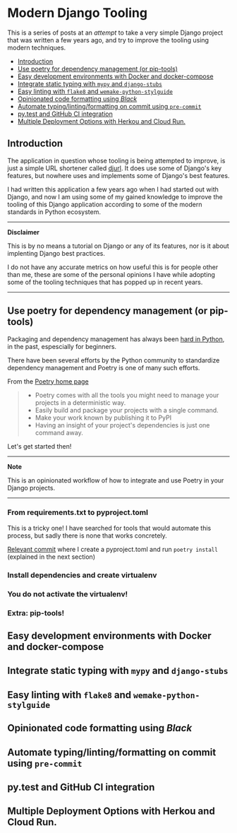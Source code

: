 # Modern Django Tooling

This is a series of posts at an _attempt_ to take a very simple Django project
that was written a few years ago, and try to improve the tooling using modern
techniques.

<!-- TOC -->
- [Introduction](#introduction)
- [Use poetry for dependency management (or pip-tools)](#use-poetry-for-dependency-management-or-pip-tools)
- [Easy development environments with Docker and docker-compose](#easy-development-environments-with-docker-and-docker-compose)
- [Integrate static typing with `mypy` and `django-stubs`](#integrate-static-typing-with-mypy-and-django-stubs)
- [Easy linting with `flake8` and `wemake-python-stylguide`](#easy-linting-with-flake8-and-wemake-python-stylguide)
- [Opinionated code formatting using _Black_](#opinionated-code-formatting-using-_black_)
- [Automate typing/linting/formatting on commit using `pre-commit`](#automate-typinglintingformatting-on-commit-using-pre-commit)
- [py.test and GitHub CI integration](#pytest-and-github-ci-integration)
- [Multiple Deployment Options with Herkou and Cloud Run.](#multiple-deployment-options-with-herkou-and-cloud-run)
<!-- /TOC -->

## Introduction

The application in question whose tooling is being attempted to improve,
is just a simple URL shortener called [djurl](../). It does use some of Django's
key features, but nowhere uses and implements some of Django's best features.

I had written this application a few years ago when I had started out with Django,
and now I am using some of my gained knowledge to improve the tooling of this Django
application according to some of the modern standards in Python ecosystem.

----
**Disclaimer**

This is by no means a tutorial on Django or any of its features, nor is it about
implenting Django best practices.

I do not have any accurate metrics on how useful this is for people other than me,
these are some of the personal opinions I have while adopting some of the tooling techniques that has popped up in recent years.

----

## Use poetry for dependency management (or pip-tools)

Packaging and dependency management has always been
[hard in Python](https://blog.ionelmc.ro/2015/02/24/the-problem-with-packaging-in-python/),
in the past, espescially for beginners.

There have been several efforts by the Python community to standardize
dependency management and Poetry is one of many such efforts.

From the [Poetry home page](https://python-poetry.org/)

> - Poetry comes with all the tools you might need to manage your projects in a deterministic way.
> - Easily build and package your projects with a single command.
> - Make your work known by publishing it to PyPI
> - Having an insight of your project's dependencies is just one command away.

Let's get started then!

----
**Note**

This is an opinionated workflow of how to integrate and use Poetry in your Django projects.

----
### From requirements.txt to pyproject.toml

This is a tricky one! I have searched for tools that would automate this
process, but sadly there is none that works concretely.

[Relevant
commit](https://github.com/SanketDG/djurl/commit/86d29f453a00c702b35f81b1f27207640d563fb6)
where I create a pyproject.toml and run `poetry install` (explained in the next
section)

### Install dependencies and create virtualenv

### You do not activate the virtualenv!

### Extra: pip-tools!

## Easy development environments with Docker and docker-compose

## Integrate static typing with `mypy` and `django-stubs`

## Easy linting with `flake8` and `wemake-python-stylguide`

## Opinionated code formatting using _Black_

## Automate typing/linting/formatting on commit using `pre-commit`

## py.test and GitHub CI integration

## Multiple Deployment Options with Herkou and Cloud Run.
